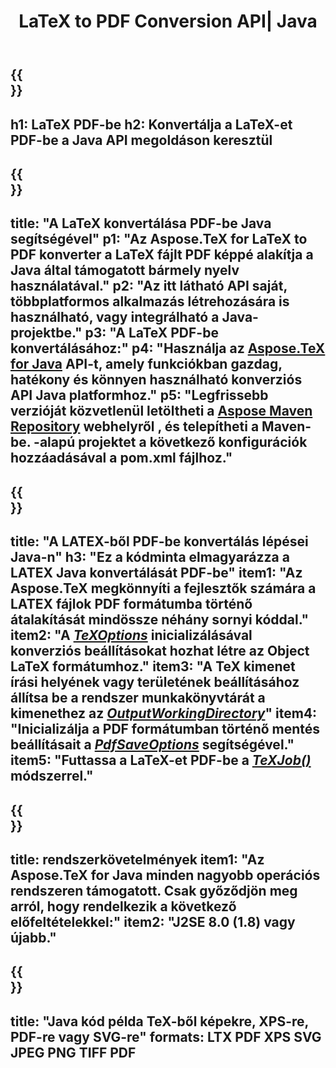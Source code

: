 ﻿---
translation: true
template: /_templates/_conversion-child-java.md
title: LaTeX to PDF Conversion API| Java
description: LaTeX PDF konvertálási funkció. Integrálja ezt a helyszíni Java-könyvtárat a projektjébe, vagy használjon többplatformos alkalmazásokat a LaTeX PDF-be konvertálásához.
keywords: latex pdf-be api java, latex2pdf integrálása
url: /java/conversion/latex-to-pdf/
family: tex
platformtag: java
feature: conversion
informat: LATEX
outformat: PDF
otherformats: TIFF JPEG PNG PDF
---

{{<section banner>}}
---
h1: LaTeX PDF-be
h2: Konvertálja a LaTeX-et PDF-be a Java API megoldáson keresztül
---

{{<section overview>}}
---
title: "A LaTeX konvertálása PDF-be Java segítségével"
p1: "Az Aspose.TeX for LaTeX to PDF konverter a LaTeX fájlt PDF képpé alakítja a Java által támogatott bármely nyelv használatával."
p2: "Az itt látható API saját, többplatformos alkalmazás létrehozására is használható, vagy integrálható a Java-projektbe."
p3: "A LaTeX PDF-be konvertálásához:"
p4: "Használja az [Aspose.TeX for Java](https://products.aspose.com/tex/java) API-t, amely funkciókban gazdag, hatékony és könnyen használható konverziós API Java platformhoz."
p5: "Legfrissebb verzióját közvetlenül letöltheti a [Aspose Maven Repository](https://repository.aspose.com/tex/) webhelyről , és telepítheti a Maven-be. -alapú projektet a következő konfigurációk hozzáadásával a pom.xml fájlhoz."
---

{{<section feature1>}}
---
title: "A LATEX-ből PDF-be konvertálás lépései Java-n"
h3: "Ez a kódminta elmagyarázza a LATEX Java konvertálását PDF-be"
item1: "Az Aspose.TeX megkönnyíti a fejlesztők számára a LATEX fájlok PDF formátumba történő átalakítását mindössze néhány sornyi kóddal."
item2: "A [*TeXOptions*](https://reference.aspose.com/tex/java/com.aspose.tex/TeXOptions) inicializálásával konverziós beállításokat hozhat létre az Object LaTeX formátumhoz."
item3: "A TeX kimenet írási helyének vagy területének beállításához állítsa be a rendszer munkakönyvtárát a kimenethez az [*OutputWorkingDirectory*](https://reference.aspose.com/tex/java/com.aspose.tex/TeXOptions#setOutputWorkingDirectory-com.aspose.tex.IOutputWorkingDirectory-)"
item4: "Inicializálja a PDF formátumban történő mentés beállításait a [*PdfSaveOptions*](https://reference.aspose.com/tex/java/com.aspose.tex.rendering/PdfSaveOptions) segítségével."
item5: "Futtassa a LaTeX-et PDF-be a [*TeXJob()*](https://reference.aspose.com/tex/java/com.aspose.tex/TeXJob) módszerrel."
---

{{<section feature2>}}
---
title: rendszerkövetelmények
item1: "Az Aspose.TeX for Java minden nagyobb operációs rendszeren támogatott. Csak győződjön meg arról, hogy rendelkezik a következő előfeltételekkel:"
item2: "J2SE 8.0 (1.8) vagy újabb."
---

{{<section widget>}}
---
title: "Java kód példa TeX-ből képekre, XPS-re, PDF-re vagy SVG-re"
formats: LTX PDF XPS SVG JPEG PNG TIFF PDF
---